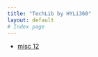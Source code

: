 ```yaml
---
title: "TechLib by HYLi360"
layout: default
# Index page
---
```


- [misc 12](_posts/Misc12_WGDI.md)
